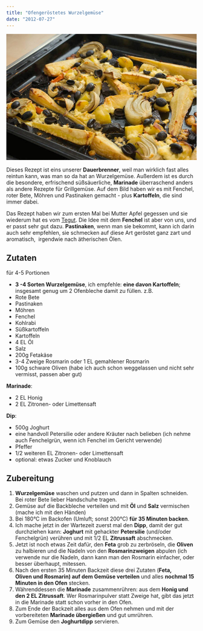 ```yaml
---
title: "Ofengeröstetes Wurzelgemüse"
date: "2012-07-27"
---
```


[![](images/wurzelgemuese.jpg "wurzelgemuese")](http://apfeleimer.wordpress.com/2012/07/27/ofengerostetes-wurzelgemuse/wurzelgemuese/)

Dieses Rezept ist eins unserer **Dauerbrenner**, weil man wirklich fast alles reintun kann, was man so da hat an Wurzelgemüse. Außerdem ist es durch die besondere, erfrischend süßsäuerliche, **Marinade** überraschend anders als andere Rezepte für Grillgemüse. Auf dem Bild haben wir es mit Fenchel, roter Bete, Möhren und Pastinaken gemacht - plus **Kartoffeln**, die sind immer dabei.

Das Rezept haben wir zum ersten Mal bei Mutter Apfel gegessen und sie wiederum hat es vom [Tegut](http://www.tegut-genusswelt.com/g/cms/tegut_rezept42_rotebetewurzel.jsf). Die Idee mit dem **Fenchel** ist aber von uns, und er passt sehr gut dazu. **Pastinaken**, wenn man sie bekommt, kann ich darin auch sehr empfehlen, sie schmecken auf diese Art geröstet ganz zart und aromatisch,  irgendwie nach ätherischen Ölen.

## Zutaten

für 4-5 Portionen

- **3 -4 Sorten Wurzelgemüse**, ich empfehle: **eine davon Kartoffeln**; insgesamt genug um 2 Ofenbleche damit zu füllen. z.B.
- Rote Bete
- Pastinaken
- Möhren
- Fenchel
- Kohlrabi
- Süßkartoffeln
- Kartoffeln
- 4 EL Öl
- Salz
- 200g Fetakäse
- 3-4 Zweige Rosmarin oder 1 EL gemahlener Rosmarin
- 100g schware Oliven (habe ich auch schon weggelassen und nicht sehr vermisst, passen aber gut)

**Marinade**:

- 2 EL Honig
- 2 EL Zitronen- oder Limettensaft

**Dip**:

- 500g Joghurt
- eine handvoll Petersilie oder andere Kräuter nach belieben (ich nehme auch Fenchelgrün, wenn ich Fenchel im Gericht verwende)
- Pfeffer
- 1/2 weiteren EL Zitronen- oder Limettensaft
- optional: etwas Zucker und Knoblauch

## Zubereitung

1. **Wurzelgemüse** waschen und putzen und dann in Spalten schneiden. Bei roter Bete lieber Handschuhe tragen.
2. Gemüse auf die Backbleche verteilen und mit **Öl** und **Salz** vermischen (mache ich mit den Händen)
3. Bei 180°C im Backofen (Umluft; sonst 200°C) **für 35 Minuten backen**.
4. Ich mache jetzt in der Wartezeit zuerst mal den **Dipp**, damit der gut durchziehen kann: **Joghurt** mit gehackter **Petersilie** (und/oder Fenchelgrün) verühren und mit 1/2 EL **Zitrussaft** abschmecken.
5. Jetzt ist noch etwas Zeit dafür, den **Feta** grob zu zerbröseln, die **Oliven** zu halbieren und die Nadeln von den **Rosmarinzweigen** abpulen (ich verwende nur die Nadeln, dann kann man den Rosmarin einfacher, oder besser überhaupt, mitessen.
6. Nach den ersten 35 Minuten Backzeit diese drei Zutaten (**Feta, Oliven und Rosmarin) auf dem Gemüse verteilen** und alles **nochmal 15 Minuten in den Ofen** stecken.
7. Währenddessen die **Marinade** zusammenrühren: aus dem **Honig und den 2 EL Zitrussaft**. Wer Rosmarinpulver statt Zweige hat, gibt das jetzt in die Marinade statt schon vorher in den Ofen.
8. Zum Ende der Backzeit alles aus dem Ofen nehmen und mit der vorbereiteten **Marinade übergießen** und gut umrühren.
9. Zum Gemüse den **Joghurtdipp** servieren.
